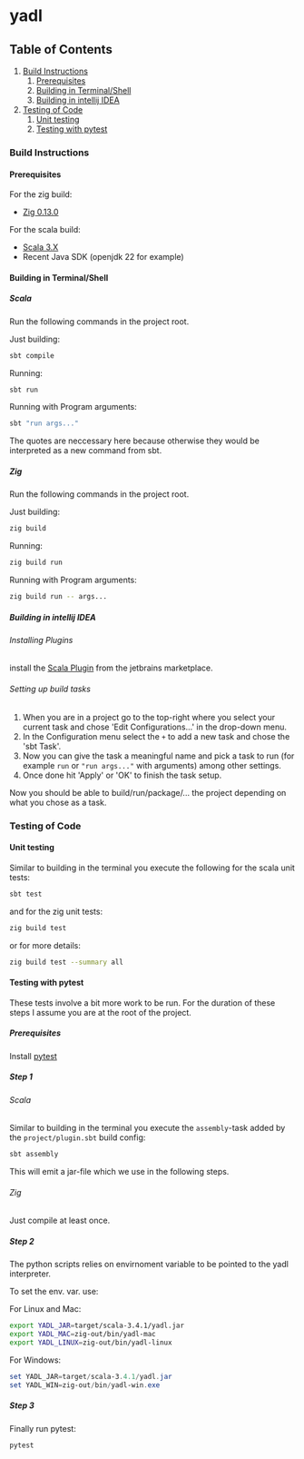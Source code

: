 # yadl
## Table of Contents
1. [Build Instructions](#build)
    1. [Prerequisites](#pre)
    2. [Building in Terminal/Shell](#build_sh)
    3. [Building in intellij IDEA](#build_idea)
2. [Testing of Code](#testing)
    1. [Unit testing](#unit)
    1. [Testing with pytest](#python)

### Build Instructions <a name="build"></a>

#### Prerequisites <a name="pre"></a>

For the zig build:
- [Zig 0.13.0](https://ziglang.org/download/)

For the scala build:
- [Scala 3.X](https://www.scala-lang.org/download/)
- Recent Java SDK (openjdk 22 for example)

#### Building in Terminal/Shell <a name="build_sh"></a>

##### Scala

Run the following commands in the project root.

Just building:
```sh
sbt compile
```

Running:
```sh
sbt run
```

Running with Program arguments:
```sh
sbt "run args..."
```

The quotes are neccessary here because otherwise they would be interpreted as a new command from sbt.

##### Zig

Run the following commands in the project root.

Just building:
```sh
zig build
```

Running:
```sh
zig build run
```

Running with Program arguments:
```sh
zig build run -- args...
```

##### Building in intellij IDEA <a name="build_idea"></a>

###### Installing Plugins

install the [Scala Plugin](https://plugins.jetbrains.com/plugin/1347-scala/) from the
jetbrains marketplace.

###### Setting up build tasks

1. When you are in a project go to the top-right where you select your current task and chose 'Edit Configurations...' in the drop-down menu.
2. In the Configuration menu select the `+` to add a new task and chose the 'sbt Task'.
3. Now you can give the task a meaningful name and pick a task to run (for example `run` or `"run args..."` with arguments) among other settings.
4. Once done hit 'Apply' or 'OK' to finish the task setup.

Now you should be able to build/run/package/... the project depending on what you chose as a task.

### Testing of Code <a name="testing"></a>

#### Unit testing <a name="unit"></a>

Similar to building in the terminal you execute the following for the scala unit tests:
```sh
sbt test
```

and for the zig unit tests:
```sh
zig build test
```
or for more details:
```sh
zig build test --summary all
```

#### Testing with pytest <a name="python"></a>

These tests involve a bit more work to be run.
For the duration of these steps I assume you are at the root of the project.

##### Prerequisites

Install [pytest](https://pypi.org/project/pytest/)

##### Step 1

###### Scala

Similar to building in the terminal you execute the `assembly`-task added by the `project/plugin.sbt` build config:
```sh
sbt assembly
```
This will emit a jar-file which we use in the following steps.

###### Zig

Just compile at least once.

##### Step 2

The python scripts relies on envirnoment variable to be pointed to the yadl interpreter.

To set the env. var. use:

For Linux and Mac:
```sh
export YADL_JAR=target/scala-3.4.1/yadl.jar
export YADL_MAC=zig-out/bin/yadl-mac
export YADL_LINUX=zig-out/bin/yadl-linux
```

For Windows:
```powershell
set YADL_JAR=target/scala-3.4.1/yadl.jar
set YADL_WIN=zig-out/bin/yadl-win.exe
```
##### Step 3

Finally run pytest:
```sh
pytest
```


